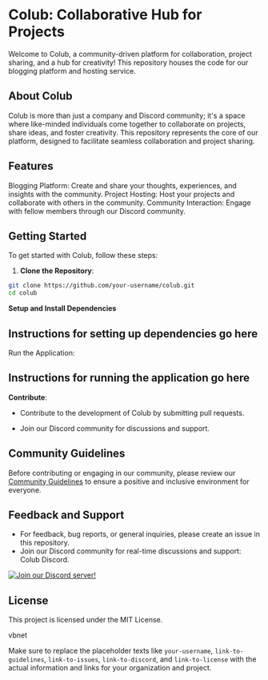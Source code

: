 # Colub: Collaborative Hub for Projects
Welcome to Colub, a community-driven platform for collaboration, project sharing, and a hub for creativity! This repository houses the code for our blogging platform and hosting service.

## About Colub
Colub is more than just a company and Discord community; it's a space where like-minded individuals come together to collaborate on projects, share ideas, and foster creativity. This repository represents the core of our platform, designed to facilitate seamless collaboration and project sharing.

## Features
Blogging Platform: Create and share your thoughts, experiences, and insights with the community.
Project Hosting: Host your projects and collaborate with others in the community.
Community Interaction: Engage with fellow members through our Discord community.

## Getting Started
To get started with Colub, follow these steps:

1. **Clone the Repository**:
```bash
git clone https://github.com/your-username/colub.git
cd colub
```
**Setup and Install Dependencies**


## Instructions for setting up dependencies go here
Run the Application:

## Instructions for running the application go here
**Contribute**:

- Contribute to the development of Colub by submitting pull requests.

- Join our Discord community for discussions and support.

## Community Guidelines
Before contributing or engaging in our community, please review our [Community Guidelines](https://github.com/Colub-org/.github/blob/main/CommunityGuidelines.md) to ensure a positive and inclusive environment for everyone.

## Feedback and Support
- For feedback, bug reports, or general inquiries, please create an issue in this repository.
- Join our Discord community for real-time discussions and support: Colub Discord.
  
[![Join our Discord server!](https://invidget.switchblade.xyz/K6yW3X8UPy)](https://discord.gg/K6yW3X8UPy)

## License
This project is licensed under the MIT License.

vbnet

Make sure to replace the placeholder texts like ```your-username```, ```link-to-guidelines```, ```link-to-issues```, ```link-to-discord```, and ```link-to-license``` with the actual information and links for your organization and project. 

